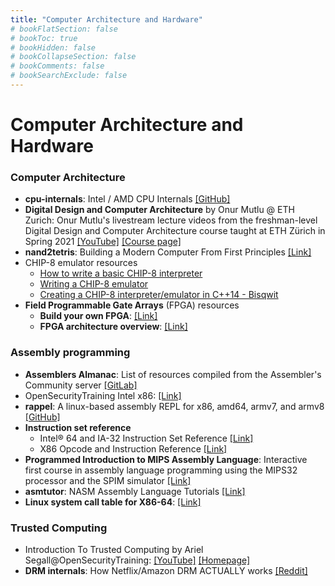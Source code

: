 ```yaml
---
title: "Computer Architecture and Hardware"
# bookFlatSection: false
# bookToc: true
# bookHidden: false
# bookCollapseSection: false
# bookComments: false
# bookSearchExclude: false
---
```

# Computer Architecture and Hardware

### Computer Architecture
- **cpu-internals**: Intel / AMD CPU Internals [[GitHub]](https://github.com/LordNoteworthy/cpu-internals)
- **Digital Design and Computer Architecture** by Onur Mutlu @ ETH Zurich: Onur Mutlu's livestream lecture videos from the freshman-level Digital Design and Computer Architecture course taught at ETH Zürich in Spring 2021 [[YouTube]](https://www.youtube.com/playlist?list=PL5Q2soXY2Zi_uej3aY39YB5pfW4SJ7LlN) [[Course page]](https://safari.ethz.ch/digitaltechnik/spring2021/doku.php?id=schedule)
- **nand2tetris**: Building a Modern Computer From First Principles [[Link]](https://www.nand2tetris.org)
- CHIP-8 emulator resources
    - [How to write a basic CHIP-8 interpreter](http://www.multigesture.net/articles/how-to-write-an-emulator-chip-8-interpreter/)
    - [Writing a CHIP-8 emulator](https://tobiasvl.github.io/blog/write-a-chip-8-emulator/)
    - [Creating a CHIP-8 interpreter/emulator in C++14 - Bisqwit](https://youtu.be/rpLoS7B6T94?si=AgCWjPkZT5SUB8SI)
- **Field Programmable Gate Arrays** (FPGA) resources
    - **Build your own FPGA**: [[Link]](http://blog.notdot.net/2012/10/Build-your-own-FPGA)
    - **FPGA architecture overview**: [[Link]](https://cse.usf.edu/~haozheng/teach/cda4253/doc/fpga-arch-overview.pdf)

### Assembly programming
- **Assemblers Almanac**: List of resources compiled from the Assembler's Community server [[GitLab]](https://gitlab.com/qhaos/assemblers-almanac)
- OpenSecurityTraining Intel x86: [[Link]](https://youtu.be/H4Z0S9ZbC0g?si=lfJq4XBhQ425UovN)
- **rappel**: A linux-based assembly REPL for x86, amd64, armv7, and armv8 [[GitHub]](https://github.com/yrp604/rappel)
- **Instruction set reference** 
    - Intel® 64 and IA-32 Instruction Set Reference [[Link]](https://namazso.github.io/x86/)
    - X86 Opcode and Instruction Reference [[Link]](http://ref.x86asm.net)
- **Programmed Introduction to MIPS Assembly Language**: Interactive first course in assembly language programming using the MIPS32 processor and the SPIM simulator [[Link]](https://chortle.ccsu.edu/AssemblyTutorial/index.html)
- **asmtutor**: NASM Assembly Language Tutorials [[Link]](https://asmtutor.com/)
- **Linux system call table for X86-64**: [[Link]](https://blog.rchapman.org/posts/Linux_System_Call_Table_for_x86_64/)


### Trusted Computing

- Introduction To Trusted Computing by Ariel Segall@OpenSecurityTraining: [[YouTube]](https://www.youtube.com/playlist?list=PLUFkSN0XLZ-kBgdLhorJD6BR66D5kGoUV) [[Homepage]](https://opensecuritytraining.info/IntroToTrustedComputing.html)
- **DRM internals**: How Netflix/Amazon DRM ACTUALLY works [[Reddit]](https://www.reddit.com/r/Piracy/comments/j3fm2d/info_how_netflixamazon_drm_actually_works/)
